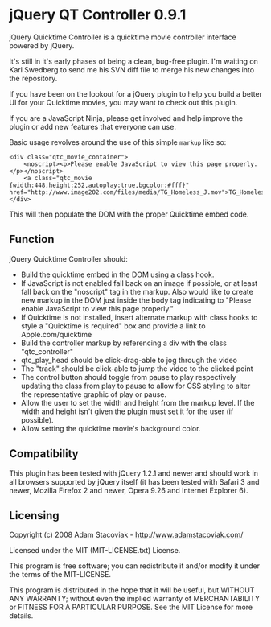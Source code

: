 jQuery QT Controller 0.9.1
======================================

jQuery Quicktime Controller is a quicktime movie controller interface powered by jQuery.

It's still in it's early phases of being a clean, bug-free plugin. I'm waiting on Karl Swedberg to send me his SVN diff file to merge his new changes into the repository.

If you have been on the lookout for a jQuery plugin to help you build a better UI for your Quicktime movies, you may want to check out this plugin.

If you are a JavaScript Ninja, please get involved and help improve the plugin or add new features that everyone can use.


Basic usage revolves around the use of this simple `markup` like so:

	<div class="qtc_movie_container">
		<noscript><p>Please enable JavaScript to view this page properly.</p></noscript>
		<a class="qtc_movie {width:448,height:252,autoplay:true,bgcolor:#fff}" href="http://www.image202.com/files/media/TG_Homeless_J.mov">TG_Homeless_J.mov</a>
	</div>

This will then populate the DOM with the proper Quicktime embed code.

Function
---------

jQuery Quicktime Controller should:

* Build the quicktime embed in the DOM using a class hook.
* If JavaScript is not enabled fall back on an image if possible, or at least fall back on the "noscript" tag in the markup. Also would like to create new markup in the DOM just inside the body tag indicating to "Please enable JavaScript to view this page properly."
* If Quicktime is not installed, insert alternate markup with class hooks to style a "Quicktime is required" box and provide a link to Apple.com/quicktime
* Build the controller markup by referencing a div with the class "qtc_controller"
* qtc_play_head should be click-drag-able to jog through the video
* The "track" should be click-able to jump the video to the clicked point
* The control button should toggle from pause to play respectively updating the class from play to pause to allow for CSS styling to alter the representative graphic of play or pause.
* Allow the user to set the width and height from the markup level. If the width and height isn't given the plugin must set it for the user (if possible).
* Allow setting the quicktime movie's background color.

Compatibility
-------------

This plugin has been tested with jQuery 1.2.1 and newer and should work in all browsers supported by jQuery itself (it has been tested with Safari 3 and newer, Mozilla Firefox 2 and newer, Opera 9.26 and Internet Explorer 6).

Licensing
---------

Copyright (c) 2008 Adam Stacoviak - http://www.adamstacoviak.com/

Licensed under the MIT (MIT-LICENSE.txt) License.

This program is free software; you can redistribute it and/or modify
it under the terms of the MIT-LICENSE.

This program is distributed in the hope that it will be useful,
but WITHOUT ANY WARRANTY; without even the implied warranty of
MERCHANTABILITY or FITNESS FOR A PARTICULAR PURPOSE. See the
MIT License for more details.